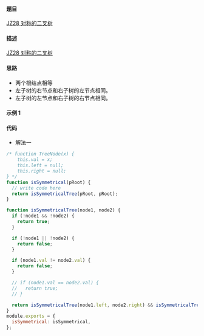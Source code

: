 #### 題目

[JZ28 对称的二叉树](https://www.nowcoder.com/practice/ff05d44dfdb04e1d83bdbdab320efbcb?tpId=13&tqId=23452&ru=/practice/57aa0bab91884a10b5136ca2c087f8ff&qru=/ta/coding-interviews/question-ranking)

#### 描述

[JZ28 对称的二叉树](https://www.nowcoder.com/practice/ff05d44dfdb04e1d83bdbdab320efbcb?tpId=13&tqId=23452&ru=/practice/57aa0bab91884a10b5136ca2c087f8ff&qru=/ta/coding-interviews/question-ranking)

#### 思路
- 两个根结点相等
- 左子树的右节点和右子树的左节点相同。
- 左子树的左节点和右子树的右节点相同。
#### 示例 1

#### 代码

- 解法一

```js
/* function TreeNode(x) {
    this.val = x;
    this.left = null;
    this.right = null;
} */
function isSymmetrical(pRoot) {
  // write code here
  return isSymmetricalTree(pRoot, pRoot);
}

function isSymmetricalTree(node1, node2) {
  if (!node1 && !node2) {
    return true;
  }

  if (!node1 || !node2) {
    return false;
  }

  if (node1.val != node2.val) {
    return false;
  }

  // if (node1.val == node2.val) {
  //   return true;
  // }

  return isSymmetricalTree(node1.left, node2.right) && isSymmetricalTree(node1.right, node2.left);
}
module.exports = {
  isSymmetrical: isSymmetrical,
};
```
